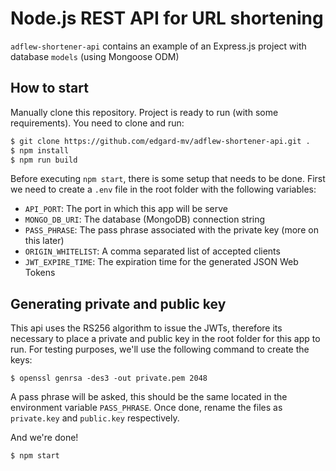 # Node.js REST API for URL shortening

`adflew-shortener-api` contains an example of an Express.js project with database `models` (using Mongoose ODM)

## How to start

Manually clone this repository. Project is ready to run (with some requirements). You need to clone and run:

```sh
$ git clone https://github.com/edgard-mv/adflew-shortener-api.git .
$ npm install
$ npm run build
```

Before executing `npm start`, there is some setup that needs to be done. First we need to create a `.env` file in the root folder with the following variables:

- `API_PORT`: The port in which this app will be serve
- `MONGO_DB_URI`: The database (MongoDB) connection string
- `PASS_PHRASE`: The pass phrase associated with the private key (more on this later)
- `ORIGIN_WHITELIST`: A comma separated list of accepted clients
- `JWT_EXPIRE_TIME`: The expiration time for the generated JSON Web Tokens

## Generating private and public key

This api uses the RS256 algorithm to issue the JWTs, therefore its necessary to place a private and public key in the root folder for this app to run. For testing purposes, we'll use the following command to create the keys:

```
$ openssl genrsa -des3 -out private.pem 2048
```

A pass phrase will be asked, this should be the same located in the environment variable `PASS_PHRASE`. Once done, rename the files as `private.key` and `public.key` respectively.

And we're done!

```
$ npm start
```
